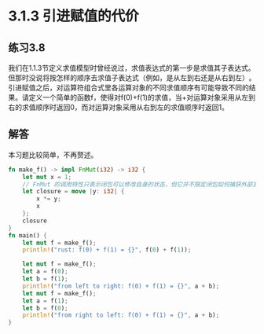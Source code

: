 # 3.1.3 引进赋值的代价
## 练习3.8
我们在1.1.3节定义求值模型时曾经说过，求值表达式的第一步是求值其子表达式。但那时没说将按怎样的顺序去求值子表达式（例如，是从左到右还是从右到左）​。引进赋值之后，对运算符组合式里各运算对象的不同求值顺序有可能导致不同的结果。请定义一个简单的函数f，使得对f(0)+f(1)的求值，当+对运算对象采用从左到右的求值顺序时返回0，而对运算对象采用从右到左的求值顺序时返回1。

## 解答
本习题比较简单，不再赘述。
```rust
fn make_f() -> impl FnMut(i32) -> i32 {
    let mut x = 1;
    // FnMut 的调用特性只表示闭包可以修改自身的状态，但它并不限定闭包如何捕获外部变量，并不一定是按可变引用捕获。
    let closure = move |y: i32| {
        x *= y;
        x
    };
    closure
}
fn main() {
    let mut f = make_f();
    println!("rust: f(0) + f(1) = {}", f(0) + f(1));

    let mut f = make_f();
    let a = f(0);
    let b = f(1);
    println!("from left to right: f(0) + f(1) = {}", a + b);
    let mut f = make_f();
    let a = f(1);
    let b = f(0);
    println!("from right to left: f(0) + f(1) = {}", a + b);
}
```